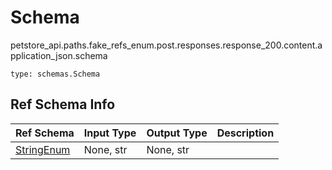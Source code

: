 # Schema
petstore_api.paths.fake_refs_enum.post.responses.response_200.content.application_json.schema
```
type: schemas.Schema
```

## Ref Schema Info
Ref Schema | Input Type | Output Type | Description
---------- | ---------- | ----------- | ------------
[StringEnum](string_enum.md) | None, str | None, str |
